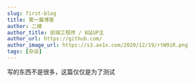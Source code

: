 ```yaml
---
slug: first-blog
title: 第一篇博客
author: 二姨
author_title: 前端工程师 / B站UP主
author_url: https://github.com/
author_image_url: https://s3.ax1x.com/2020/12/19/rtW9iR.png
tags: [杂谈]
---
```


写的东西不是很多，这篇仅仅是为了测试
